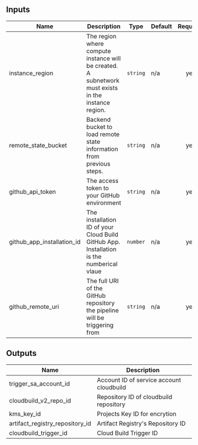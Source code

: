 <!-- BEGINNING OF PRE-COMMIT-TERRAFORM DOCS HOOK -->
## Inputs

| Name | Description | Type | Default | Required |
|------|-------------|------|---------|:--------:|
| instance\_region | The region where compute instance will be created. A subnetwork must exists in the instance region. | `string` | n/a | yes |
| remote\_state\_bucket | Backend bucket to load remote state information from previous steps. | `string` | n/a | yes |
| github_api_token | The access token to your GitHub environment | `string` | n/a | yes |
| github_app_installation_id | The installation ID of your Cloud Build GitHub App. Installation is the numberical vlaue | `number` | n/a | yes |
| github_remote_uri | The full URI of the GitHub repository the pipeline will be triggering from | `string` | n/a | yes |

## Outputs

| Name | Description |
|------|-------------|
| trigger_sa_account_id | Account ID of service account cloudbuild|
| cloudbuild_v2_repo_id | Repository ID of cloudbuild repository |
| kms_key_id | Projects Key ID for encrytion |
| artifact_registry_repository_id | Artifact Registry's Repository ID |
| cloudbuild_trigger_id | Cloud Build Trigger ID |

<!-- END OF PRE-COMMIT-TERRAFORM DOCS HOOK -->

